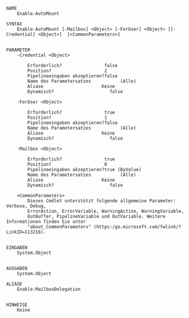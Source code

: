 ﻿```

NAME
    Enable-AutoMount
    
SYNTAX
    Enable-AutoMount [-Mailbox] <Object> [-ForUser] <Object> [[-Credential] <Object>]  [<CommonParameters>]
    
    
PARAMETER
    -Credential <Object>
        
        Erforderlich?                false
        Position?                    2
        Pipelineeingaben akzeptieren?false
        Name des Parametersatzes           (Alle)
        Aliase                      Keine
        Dynamisch?                     false
        
    -ForUser <Object>
        
        Erforderlich?                true
        Position?                    1
        Pipelineeingaben akzeptieren?false
        Name des Parametersatzes           (Alle)
        Aliase                      Keine
        Dynamisch?                     false
        
    -Mailbox <Object>
        
        Erforderlich?                true
        Position?                    0
        Pipelineeingaben akzeptieren?true (ByValue)
        Name des Parametersatzes           (Alle)
        Aliase                      Keine
        Dynamisch?                     false
        
    <CommonParameters>
        Dieses Cmdlet unterstützt folgende allgemeine Parameter: Verbose, Debug,
        ErrorAction, ErrorVariable, WarningAction, WarningVariable,
        OutBuffer, PipelineVariable und OutVariable. Weitere Informationen finden Sie unter 
        "about_CommonParameters" (https:/go.microsoft.com/fwlink/?LinkID=113216). 
    
    
EINGABEN
    System.Object
    
    
AUSGABEN
    System.Object
    
ALIASE
    Enable-MailboxDelegation
    

HINWEISE
    Keine



```

